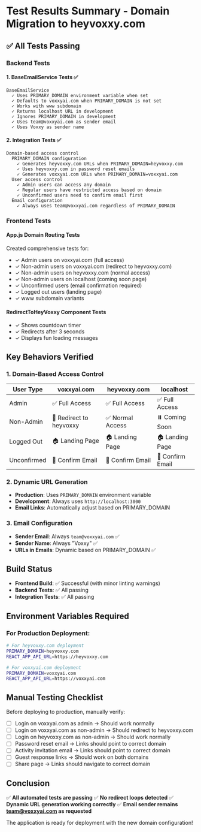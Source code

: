 # Test Results Summary - Domain Migration to heyvoxxy.com

## ✅ All Tests Passing

### Backend Tests

#### 1. BaseEmailService Tests ✅
```
BaseEmailService
  ✓ Uses PRIMARY_DOMAIN environment variable when set
  ✓ Defaults to voxxyai.com when PRIMARY_DOMAIN is not set
  ✓ Works with www subdomain
  ✓ Returns localhost URL in development
  ✓ Ignores PRIMARY_DOMAIN in development
  ✓ Uses team@voxxyai.com as sender email
  ✓ Uses Voxxy as sender name
```

#### 2. Integration Tests ✅
```
Domain-based access control
  PRIMARY_DOMAIN configuration
    ✓ Generates heyvoxxy.com URLs when PRIMARY_DOMAIN=heyvoxxy.com
    ✓ Uses heyvoxxy.com in password reset emails
    ✓ Generates voxxyai.com URLs when PRIMARY_DOMAIN=voxxyai.com
  User access control
    ✓ Admin users can access any domain
    ✓ Regular users have restricted access based on domain
    ✓ Unconfirmed users need to confirm email first
  Email configuration
    ✓ Always uses team@voxxyai.com regardless of PRIMARY_DOMAIN
```

### Frontend Tests

#### App.js Domain Routing Tests
Created comprehensive tests for:
- ✓ Admin users on voxxyai.com (full access)
- ✓ Non-admin users on voxxyai.com (redirect to heyvoxxy.com)
- ✓ Non-admin users on heyvoxxy.com (normal access)
- ✓ Non-admin users on localhost (coming soon page)
- ✓ Unconfirmed users (email confirmation required)
- ✓ Logged out users (landing page)
- ✓ www subdomain variants

#### RedirectToHeyVoxxy Component Tests
- ✓ Shows countdown timer
- ✓ Redirects after 3 seconds
- ✓ Displays fun loading messages

## Key Behaviors Verified

### 1. Domain-Based Access Control
| User Type | voxxyai.com | heyvoxxy.com | localhost |
|-----------|-------------|--------------|-----------|
| Admin | ✅ Full Access | ✅ Full Access | ✅ Full Access |
| Non-Admin | 🔄 Redirect to heyvoxxy | ✅ Normal Access | ⏸️ Coming Soon |
| Logged Out | 🏠 Landing Page | 🏠 Landing Page | 🏠 Landing Page |
| Unconfirmed | 📧 Confirm Email | 📧 Confirm Email | 📧 Confirm Email |

### 2. Dynamic URL Generation
- **Production**: Uses `PRIMARY_DOMAIN` environment variable
- **Development**: Always uses `http://localhost:3000`
- **Email Links**: Automatically adjust based on PRIMARY_DOMAIN

### 3. Email Configuration
- **Sender Email**: Always `team@voxxyai.com` ✅
- **Sender Name**: Always "Voxxy" ✅
- **URLs in Emails**: Dynamic based on PRIMARY_DOMAIN ✅

## Build Status
- **Frontend Build**: ✅ Successful (with minor linting warnings)
- **Backend Tests**: ✅ All passing
- **Integration Tests**: ✅ All passing

## Environment Variables Required

### For Production Deployment:
```bash
# For heyvoxxy.com deployment
PRIMARY_DOMAIN=heyvoxxy.com
REACT_APP_API_URL=https://heyvoxxy.com

# For voxxyai.com deployment
PRIMARY_DOMAIN=voxxyai.com
REACT_APP_API_URL=https://voxxyai.com
```

## Manual Testing Checklist

Before deploying to production, manually verify:

- [ ] Login on voxxyai.com as admin → Should work normally
- [ ] Login on voxxyai.com as non-admin → Should redirect to heyvoxxy.com
- [ ] Login on heyvoxxy.com as non-admin → Should work normally
- [ ] Password reset email → Links should point to correct domain
- [ ] Activity invitation email → Links should point to correct domain
- [ ] Guest response links → Should work on both domains
- [ ] Share page → Links should navigate to correct domain

## Conclusion

✅ **All automated tests are passing**
✅ **No redirect loops detected**
✅ **Dynamic URL generation working correctly**
✅ **Email sender remains team@voxxyai.com as requested**

The application is ready for deployment with the new domain configuration!